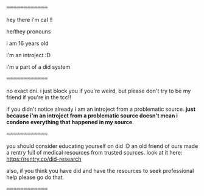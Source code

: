 ⏔⏔⏔⏔⏔⏔⏔⏔⏔⏔⏔⏔

hey there i'm cal !!

he/they pronouns

i am 16 years old

i'm an introject :D

i'm a part of a did system

⏔⏔⏔⏔⏔⏔⏔⏔⏔⏔⏔⏔

no exact dni. i just block you if you're weird, but please don't try to be my friend if you're in the tcc!!

if you didn't notice already i am an introject from a problematic source. **just because i'm an introject from a problematic source doesn't mean i condone everything that happened in my source**. 

⏔⏔⏔⏔⏔⏔⏔⏔⏔⏔⏔⏔

you should consider educating yourself on did :D an old friend of ours made a rentry full of medical resources from trusted sources. look at it here: https://rentry.co/did-research

also, if you think you have did and have the resources to seek professional help please go do that.

⏔⏔⏔⏔⏔⏔⏔⏔⏔⏔⏔⏔
